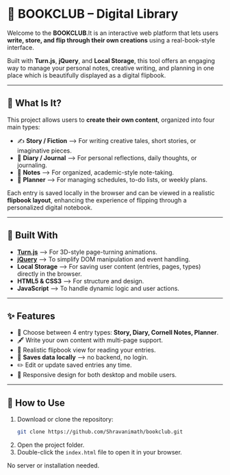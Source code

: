 # 📖 BOOKCLUB – Digital Library

Welcome to the **BOOKCLUB**.It is an interactive web platform that lets users **write, store, and flip through their own creations** using a real-book-style interface.

Built with **Turn.js**, **jQuery**, and **Local Storage**, this tool offers an engaging way to manage your personal notes, creative writing, and planning in one place which is beautifully displayed as a digital flipbook.

---

## 🌟 What Is It?

This project allows users to **create their own content**, organized into four main types:

- ✍️ **Story / Fiction** –> For writing creative tales, short stories, or imaginative pieces.
- 📔 **Diary / Journal** –> For personal reflections, daily thoughts, or journaling.
- 📓 **Notes** –> For organized, academic-style note-taking.
- 📅 **Planner** –> For managing schedules, to-do lists, or weekly plans.

Each entry is saved locally in the browser and can be viewed in a realistic **flipbook layout**, enhancing the experience of flipping through a personalized digital notebook.

---

## 🔧 Built With

- **[Turn.js](http://www.turnjs.com/)** –> For 3D-style page-turning animations.
- **[jQuery](https://jquery.com/)** –> To simplify DOM manipulation and event handling.
- **Local Storage** –> For saving user content (entries, pages, types) directly in the browser.
- **HTML5 & CSS3** –> For structure and design.
- **JavaScript** –> To handle dynamic logic and user actions.

---

## ✨ Features

- 📝 Choose between 4 entry types: **Story, Diary, Cornell Notes, Planner**.
- 🖋️ Write your own content with multi-page support.
- 📖 Realistic flipbook view for reading your entries.
- 💾 **Saves data locally** —> no backend, no login.
- ✏️ Edit or update saved entries any time.
- 📱 Responsive design for both desktop and mobile users.

---

## 🚀 How to Use

1. Download or clone the repository:
   ```bash
   git clone https://github.com/Shravanimath/bookclub.git
3. Open the project folder.
4. Double-click the `index.html` file to open it in your browser.

No server or installation needed.


